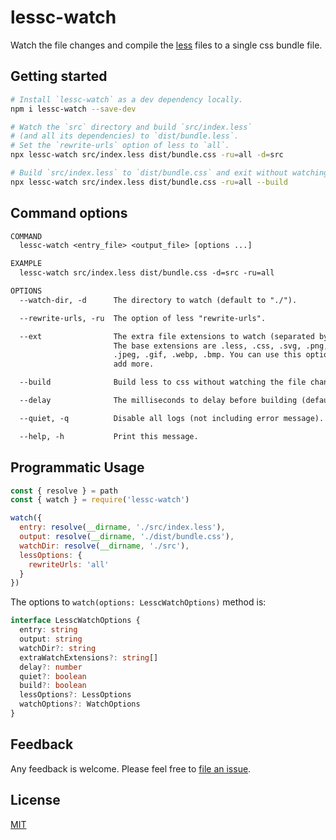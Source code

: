 # lessc-watch

Watch the file changes and compile the [less](https://lesscss.org/usage) files to a single css bundle file.

## Getting started

```sh
# Install `lessc-watch` as a dev dependency locally.
npm i lessc-watch --save-dev

# Watch the `src` directory and build `src/index.less`
# (and all its dependencies) to `dist/bundle.less`.
# Set the `rewrite-urls` option of less to `all`.
npx lessc-watch src/index.less dist/bundle.css -ru=all -d=src

# Build `src/index.less` to `dist/bundle.css` and exit without watching.
npx lessc-watch src/index.less dist/bundle.css -ru=all --build
```

## Command options

```txt
COMMAND
  lessc-watch <entry_file> <output_file> [options ...]

EXAMPLE
  lessc-watch src/index.less dist/bundle.css -d=src -ru=all

OPTIONS
  --watch-dir, -d      The directory to watch (default to "./").

  --rewrite-urls, -ru  The option of less "rewrite-urls".

  --ext                The extra file extensions to watch (separated by comma).
                       The base extensions are .less, .css, .svg, .png, .jpg,
                       .jpeg, .gif, .webp, .bmp. You can use this option to
                       add more.

  --build              Build less to css without watching the file changes.

  --delay              The milliseconds to delay before building (default to 0).

  --quiet, -q          Disable all logs (not including error message).

  --help, -h           Print this message.
```

## Programmatic Usage

```js
const { resolve } = path
const { watch } = require('lessc-watch')

watch({
  entry: resolve(__dirname, './src/index.less'),
  output: resolve(__dirname, './dist/bundle.css'),
  watchDir: resolve(__dirname, './src'),
  lessOptions: {
    rewriteUrls: 'all'
  }
})
```

The options to `watch(options: LesscWatchOptions)` method is:

```ts
interface LesscWatchOptions {
  entry: string
  output: string
  watchDir?: string
  extraWatchExtensions?: string[]
  delay?: number
  quiet?: boolean
  build?: boolean
  lessOptions?: LessOptions
  watchOptions?: WatchOptions
}
```

## Feedback

Any feedback is welcome. Please feel free to [file an issue](https://github.com/john-yuan/lessc-watch/issues/new).

## License

[MIT](https://github.com/john-yuan/lessc-watch/blob/main/LICENSE)
